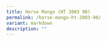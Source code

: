 ```yaml
---
title: Horse Mango (HT 2003 90)
permalink: /horse-mango-ht-2003-90/
variant: markdown
description: ""
---
```

